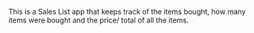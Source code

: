 This is a Sales List app that keeps track of the items bought, how many items were bought and the price/ total of all the items.
